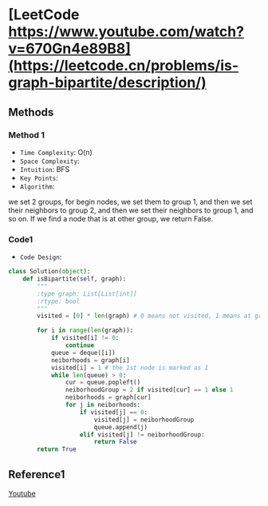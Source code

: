 # [LeetCode https://www.youtube.com/watch?v=670Gn4e89B8](https://leetcode.cn/problems/is-graph-bipartite/description/)

## Methods

### Method 1

* `Time Complexity`: O(n)
* `Space Complexity`:
* `Intuition`: BFS
* `Key Points`:
* `Algorithm`:

we set 2 groups, for begin nodes, we set them to group 1, and then we set their neighbors to group 2, and then we set their neighbors to group 1, and so on.
If we find a node that is at other group, we return False.

### Code1

* `Code Design`:

```python
class Solution(object):
    def isBipartite(self, graph):
        """
        :type graph: List[List[int]]
        :rtype: bool
        """
        visited = [0] * len(graph) # 0 means not visited, 1 means at group1, 2 means at group2

        for i in range(len(graph)):
            if visited[i] != 0:
                continue
            queue = deque([i])
            neiborhoods = graph[i]
            visited[i] = 1 # the 1st node is marked as 1
            while len(queue) > 0:
                cur = queue.popleft()
                neiborhoodGroup = 2 if visited[cur] == 1 else 1
                neiborhoods = graph[cur]
                for j in neiborhoods:
                    if visited[j] == 0:
                        visited[j] = neiborhoodGroup
                        queue.append(j)
                    elif visited[j] != neiborhoodGroup:
                        return False
        return True
```

## Reference1

[Youtube](https://www.youtube.com/watch?v=670Gn4e89B8)